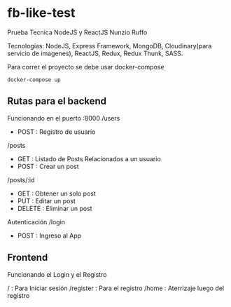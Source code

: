 # fb-like-test


Prueba Tecnica NodeJS y ReactJS
Nunzio Ruffo

Tecnologías: NodeJS, Express Framework, MongoDB, Cloudinary(para servicio de imagenes), ReactJS, Redux,
Redux Thunk, SASS.

Para correr el proyecto se debe usar docker-compose

`docker-compose up`

## Rutas para el backend
Funcionando en el puerto :8000
/users
- POST : Registro de usuario

/posts
- GET       : Listado de Posts Relacionados a un usuario
- POST      : Crear un post

/posts/:id
- GET       : Obtener un solo post
- PUT       : Editar un post
- DELETE    : Eliminar un post

Autenticación
/login 
- POST : Ingreso al App


## Frontend 
Funcionando el Login y el Registro

/  : Para Iniciar sesión
/register   : Para el registro
/home       : Aterrizaje luego del registro
